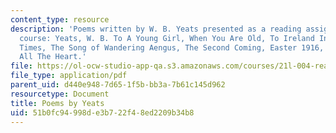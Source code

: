 ```yaml
---
content_type: resource
description: 'Poems written by W. B. Yeats presented as a reading assignment for the
  course: Yeats, W. B. To A Young Girl, When You Are Old, To Ireland In The Coming
  Times, The Song of Wandering Aengus, The Second Coming, Easter 1916, Never Give
  All The Heart.'
file: https://ol-ocw-studio-app-qa.s3.amazonaws.com/courses/21l-004-reading-poetry-spring-2009/51b0fc94998de3b722f48ed2209b34b8_MIT21l004s09read01yeats.pdf
file_type: application/pdf
parent_uid: d440e948-7d65-1f5b-bb3a-7b61c145d962
resourcetype: Document
title: Poems by Yeats
uid: 51b0fc94-998d-e3b7-22f4-8ed2209b34b8
---
```

